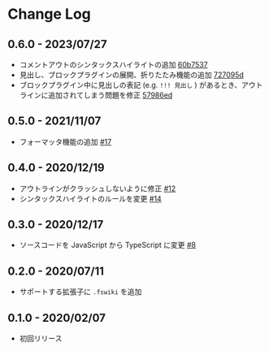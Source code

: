 # Change Log

## 0.6.0 - 2023/07/27

- コメントアウトのシンタックスハイライトの追加 [60b7537](https://github.com/entooone/freestylewiki-vscode/commit/60b75377207cc4a6b4e58cba9613c078d205e7a9)
- 見出し、ブロックプラグインの展開、折りたたみ機能の追加 [727095d](https://github.com/entooone/freestylewiki-vscode/commit/727095d67ab9d22179c20f0f107032344ad3ba44)
- ブロックプラグイン中に見出しの表記 (e.g. `!!! 見出し` ) があるとき、アウトラインに追加されてしまう問題を修正 [57986ed](https://github.com/entooone/freestylewiki-vscode/commit/57986ed58270f338fdcf4ead6973920d75a54ec9)

## 0.5.0 - 2021/11/07

- フォーマッタ機能の追加 [#17](https://github.com/entooone/freestylewiki-vscode/pull/17)

## 0.4.0 - 2020/12/19

- アウトラインがクラッシュしないように修正 [#12](https://github.com/entooone/freestylewiki-vscode/pull/12)
- シンタックスハイライトのルールを変更 [#14](https://github.com/entooone/freestylewiki-vscode/pull/14)

## 0.3.0 - 2020/12/17

- ソースコードを JavaScript から TypeScript に変更 [#8](https://github.com/entooone/freestylewiki-vscode/pull/8)

## 0.2.0 - 2020/07/11

- サポートする拡張子に `.fswiki` を追加

## 0.1.0 - 2020/02/07

- 初回リリース
